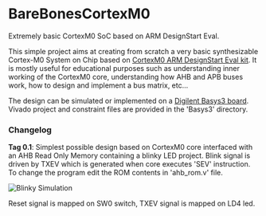 # BareBonesCortexM0
Extremely basic CortexM0 SoC based on ARM DesignStart Eval.

This simple project aims at creating from scratch a very basic synthesizable Cortex-M0 System on Chip based on  [CortexM0 ARM DesignStart Eval kit](https://developer.arm.com/products/designstart). It is mostly useful for educational purposes such as understanding inner working of the CortexM0 core, understanding how AHB and APB buses work, how to design and implement a bus matrix, etc...

The design can be simulated or implemented on a [Digilent Basys3 board](https://reference.digilentinc.com/basys3/refmanual). Vivado project and constraint files are provided in the 'Basys3' directory.


### Changelog ###
**Tag 0.1**: Simplest possible design based on CortexM0 core interfaced with an AHB Read Only Memory containing a blinky LED project. Blink signal is driven by TXEV which is generated when core executes 'SEV' instruction.
To change the program edit the ROM contents in 'ahb_rom.v' file.

![Blinky Simulation](https://github.com/siorpaes/BareBonesCortexM0/tree/master/images/TXEV.png)

Reset signal is mapped on SW0 switch, TXEV signal is mapped on LD4 led.
